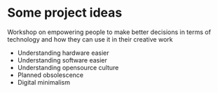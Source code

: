 # Some project ideas

Workshop on empowering people to make better decisions in terms of technology and how they can use it in their creative work

- Understanding hardware easier
- Understanding software easier
- Understanding opensource culture
- Planned obsolescence
- Digital minimalism

